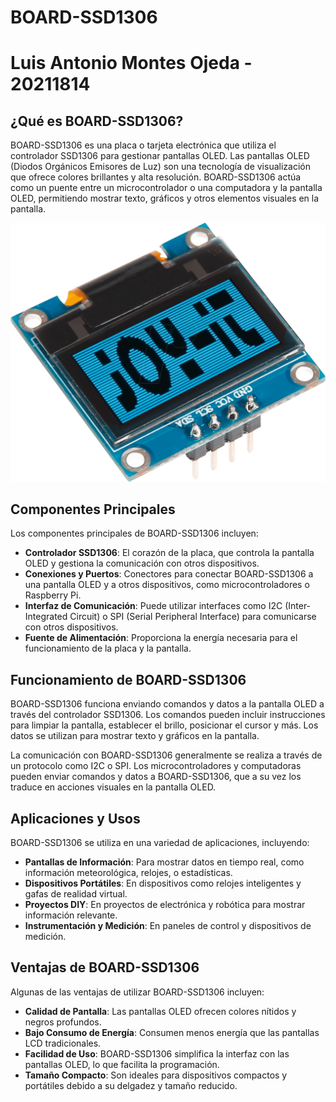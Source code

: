 # BOARD-SSD1306
# Luis Antonio Montes Ojeda - 20211814

## ¿Qué es BOARD-SSD1306?

BOARD-SSD1306 es una placa o tarjeta electrónica que utiliza el controlador SSD1306 para gestionar pantallas OLED. Las pantallas OLED (Diodos Orgánicos Emisores de Luz) son una tecnología de visualización que ofrece colores brillantes y alta resolución. BOARD-SSD1306 actúa como un puente entre un microcontrolador o una computadora y la pantalla OLED, permitiendo mostrar texto, gráficos y otros elementos visuales en la pantalla.

![](Display.png)

## Componentes Principales

Los componentes principales de BOARD-SSD1306 incluyen:

- **Controlador SSD1306**: El corazón de la placa, que controla la pantalla OLED y gestiona la comunicación con otros dispositivos.
- **Conexiones y Puertos**: Conectores para conectar BOARD-SSD1306 a una pantalla OLED y a otros dispositivos, como microcontroladores o Raspberry Pi.
- **Interfaz de Comunicación**: Puede utilizar interfaces como I2C (Inter-Integrated Circuit) o SPI (Serial Peripheral Interface) para comunicarse con otros dispositivos.
- **Fuente de Alimentación**: Proporciona la energía necesaria para el funcionamiento de la placa y la pantalla.

## Funcionamiento de BOARD-SSD1306

BOARD-SSD1306 funciona enviando comandos y datos a la pantalla OLED a través del controlador SSD1306. Los comandos pueden incluir instrucciones para limpiar la pantalla, establecer el brillo, posicionar el cursor y más. Los datos se utilizan para mostrar texto y gráficos en la pantalla.

La comunicación con BOARD-SSD1306 generalmente se realiza a través de un protocolo como I2C o SPI. Los microcontroladores y computadoras pueden enviar comandos y datos a BOARD-SSD1306, que a su vez los traduce en acciones visuales en la pantalla OLED.

## Aplicaciones y Usos

BOARD-SSD1306 se utiliza en una variedad de aplicaciones, incluyendo:

- **Pantallas de Información**: Para mostrar datos en tiempo real, como información meteorológica, relojes, o estadísticas.
- **Dispositivos Portátiles**: En dispositivos como relojes inteligentes y gafas de realidad virtual.
- **Proyectos DIY**: En proyectos de electrónica y robótica para mostrar información relevante.
- **Instrumentación y Medición**: En paneles de control y dispositivos de medición.

## Ventajas de BOARD-SSD1306

Algunas de las ventajas de utilizar BOARD-SSD1306 incluyen:

- **Calidad de Pantalla**: Las pantallas OLED ofrecen colores nítidos y negros profundos.
- **Bajo Consumo de Energía**: Consumen menos energía que las pantallas LCD tradicionales.
- **Facilidad de Uso**: BOARD-SSD1306 simplifica la interfaz con las pantallas OLED, lo que facilita la programación.
- **Tamaño Compacto**: Son ideales para dispositivos compactos y portátiles debido a su delgadez y tamaño reducido.

